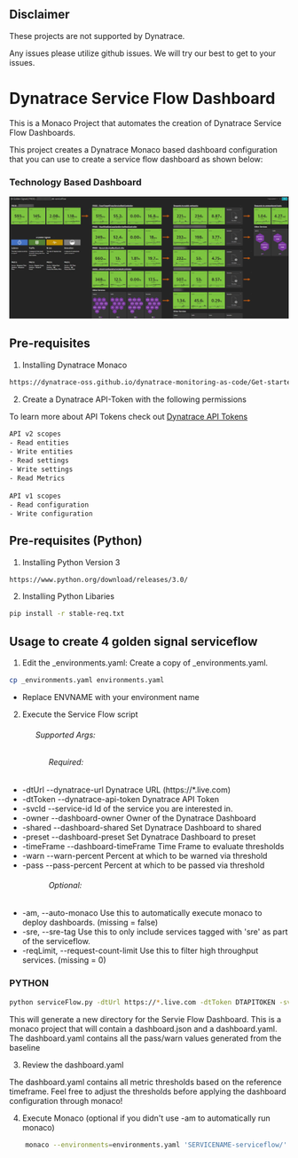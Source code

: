 ## Disclaimer
These projects are not supported by Dynatrace. 

Any issues please utilize github issues. 
We will try our best to get to your issues.

# Dynatrace Service Flow Dashboard

This is a Monaco Project that automates the creation of Dynatrace Service Flow Dashboards.

This project creates a Dynatrace Monaco based dashboard configuration that you can use to create a service flow dashboard as shown below:

### Technology Based Dashboard
![](./image/dashboard.png)


## Pre-requisites 
1. Installing Dynatrace Monaco

```bash
https://dynatrace-oss.github.io/dynatrace-monitoring-as-code/Get-started/installation
```

2. Create a Dynatrace API-Token with the following permissions

To learn more about API Tokens check out [Dynatrace API Tokens](https://www.dynatrace.com/support/help/dynatrace-api/basics/dynatrace-api-authentication)

```
API v2 scopes
- Read entities
- Write entities
- Read settings
- Write settings
- Read Metrics

API v1 scopes
- Read configuration
- Write configuration
```
## Pre-requisites (Python)

1. Installing Python Version 3

```bash
https://www.python.org/download/releases/3.0/
```

2. Installing Python Libaries
```bash
pip install -r stable-req.txt
```

## Usage to create 4 golden signal serviceflow
1. Edit the _environments.yaml:
Create a copy of _environments.yaml.
```bash
cp _environments.yaml environments.yaml
```
- Replace ENVNAME with your environment name

2. Execute the Service Flow script
###### &nbsp;&nbsp;&nbsp;&nbsp;&nbsp;&nbsp;&nbsp;&nbsp;&nbsp;&nbsp;&nbsp;&nbsp;Supported Args:
###### &nbsp;&nbsp;&nbsp;&nbsp;&nbsp;&nbsp;&nbsp;&nbsp;&nbsp;&nbsp;&nbsp;&nbsp;&nbsp;&nbsp;&nbsp;&nbsp;&nbsp;&nbsp;Required:
-  -dtUrl  --dynatrace-url Dynatrace URL (https://*.live.com)
-  -dtToken  --dynatrace-api-token Dynatrace API Token
-  -svcId  --service-id Id of the service you are interested in.
-  -owner  --dashboard-owner  Owner of the Dynatrace Dashboard
-  -shared  --dashboard-shared  Set Dynatrace Dashboard to shared
-  -preset  --dashboard-preset  Set Dynatrace Dashboard to preset
-  -timeFrame  --dashboard-timeFrame Time Frame to evaluate thresholds
-  -warn --warn-percent Percent at which to be warned via threshold
-  -pass --pass-percent Percent at which to be passed via threshold
###### &nbsp;&nbsp;&nbsp;&nbsp;&nbsp;&nbsp;&nbsp;&nbsp;&nbsp;&nbsp;&nbsp;&nbsp;&nbsp;&nbsp;&nbsp;&nbsp;&nbsp;&nbsp;Optional:
- -am, --auto-monaco    Use this to automatically execute monaco to deploy dashboards. (missing = false)
- -sre, --sre-tag  Use this to only include services tagged with 'sre' as part of the serviceflow.
- -reqLimit, --request-count-limit Use this to filter high throughput services. (missing = 0)

### PYTHON
```bash
python serviceFlow.py -dtUrl https://*.live.com -dtToken DTAPITOKEN -svcId SERVICE-ID -owner OWNER -shared true/false -preset true/false -timeFrame now-1d -warn 5 -pass 10
```

This will generate a new directory for the Servie Flow Dashboard.
This is a monaco project that will contain a dashboard.json and a dashboard.yaml. The dashboard.yaml contains all the pass/warn values generated from the baseline

3. Review the dashboard.yaml

The dashboard.yaml contains all metric thresholds based on the reference timeframe. Feel free to adjust the thresholds before applying the dashboard configuration through monaco!

4. Execute Monaco (optional if you didn't use -am to automatically run monaco)
```bash
	monaco --environments=environments.yaml 'SERVICENAME-serviceflow/'
```
